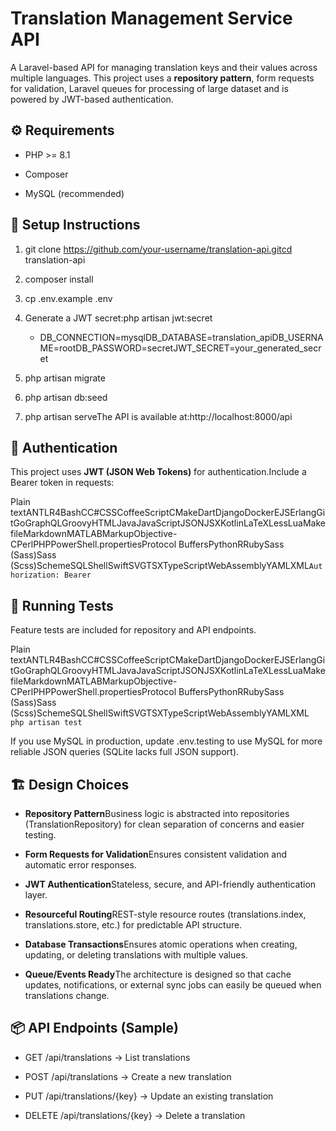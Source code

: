 Translation Management Service API
==================================

A Laravel-based API for managing translation keys and their values across multiple languages. This project uses a **repository pattern**, form requests for validation, Laravel queues for processing of large dataset and is powered by JWT-based authentication.

⚙️ Requirements
---------------

*   PHP >= 8.1

*   Composer

*   MySQL (recommended)


🚀 Setup Instructions
---------------------

1.  git clone https://github.com/your-username/translation-api.gitcd translation-api

2.  composer install

3.  cp .env.example .env

4.  Generate a JWT secret:php artisan jwt:secret

    *   DB\_CONNECTION=mysqlDB\_DATABASE=translation\_apiDB\_USERNAME=rootDB\_PASSWORD=secretJWT\_SECRET=your\_generated\_secret

5.  php artisan migrate

6.  php artisan db:seed

7.  php artisan serveThe API is available at:http://localhost:8000/api


🔑 Authentication
-----------------

This project uses **JWT (JSON Web Tokens)** for authentication.Include a Bearer token in requests:

Plain textANTLR4BashCC#CSSCoffeeScriptCMakeDartDjangoDockerEJSErlangGitGoGraphQLGroovyHTMLJavaJavaScriptJSONJSXKotlinLaTeXLessLuaMakefileMarkdownMATLABMarkupObjective-CPerlPHPPowerShell.propertiesProtocol BuffersPythonRRubySass (Sass)Sass (Scss)SchemeSQLShellSwiftSVGTSXTypeScriptWebAssemblyYAMLXML`Authorization: Bearer`

🧪 Running Tests
----------------

Feature tests are included for repository and API endpoints.

Plain textANTLR4BashCC#CSSCoffeeScriptCMakeDartDjangoDockerEJSErlangGitGoGraphQLGroovyHTMLJavaJavaScriptJSONJSXKotlinLaTeXLessLuaMakefileMarkdownMATLABMarkupObjective-CPerlPHPPowerShell.propertiesProtocol BuffersPythonRRubySass (Sass)Sass (Scss)SchemeSQLShellSwiftSVGTSXTypeScriptWebAssemblyYAMLXML`   php artisan test   `

If you use MySQL in production, update .env.testing to use MySQL for more reliable JSON queries (SQLite lacks full JSON support).

🏗️ Design Choices
------------------

*   **Repository Pattern**Business logic is abstracted into repositories (TranslationRepository) for clean separation of concerns and easier testing.

*   **Form Requests for Validation**Ensures consistent validation and automatic error responses.

*   **JWT Authentication**Stateless, secure, and API-friendly authentication layer.

*   **Resourceful Routing**REST-style resource routes (translations.index, translations.store, etc.) for predictable API structure.

*   **Database Transactions**Ensures atomic operations when creating, updating, or deleting translations with multiple values.

*   **Queue/Events Ready**The architecture is designed so that cache updates, notifications, or external sync jobs can easily be queued when translations change.


📦 API Endpoints (Sample)
-------------------------

*   GET /api/translations → List translations

*   POST /api/translations → Create a new translation

*   PUT /api/translations/{key} → Update an existing translation

*   DELETE /api/translations/{key} → Delete a translation
